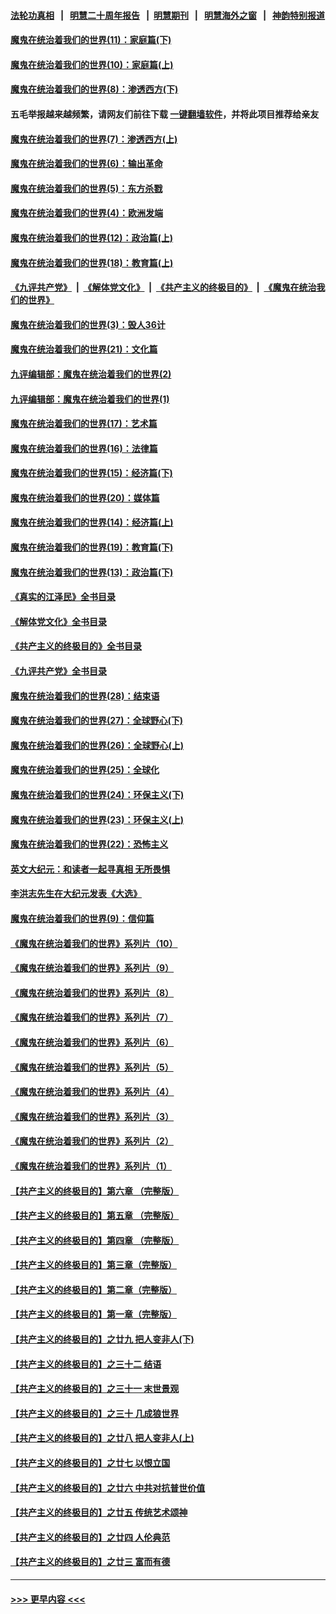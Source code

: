 #### [法轮功真相](https://github.com/gfw-breaker/truth/blob/master/README.md?t=0) &nbsp;&nbsp;|&nbsp;&nbsp; [明慧二十周年报告](https://github.com/gfw-breaker/mh-reports/blob/master/README.md?t=0) &nbsp;&nbsp;|&nbsp;&nbsp;[明慧期刊](https://github.com/gfw-breaker/mh-qikan) &nbsp;&nbsp;|&nbsp;&nbsp; [明慧海外之窗](https://github.com/gfw-breaker/mh-news/blob/master/README.md?t=0) &nbsp;&nbsp;|&nbsp;&nbsp; [神韵特别报道](https://github.com/gfw-breaker/mh-news/blob/master/shenyun.md?t=0)
#### [魔鬼在统治着我们的世界(11)：家庭篇(下)](../pages/nsc422/n10440961.md?t=11231701) 
#### [魔鬼在统治着我们的世界(10)：家庭篇(上)](../pages/nsc422/n10435448.md?t=11231701) 
#### [魔鬼在统治着我们的世界(8)：渗透西方(下)](../pages/nsc422/n10429603.md?t=11231701) 
#### 五毛举报越来越频繁，请网友们前往下载 [一键翻墙软件](https://github.com/gfw-breaker/ssr-accounts)，并将此项目推荐给亲友
#### [魔鬼在统治着我们的世界(7)：渗透西方(上)](../pages/nsc422/n10426013.md?t=11231701) 
#### [魔鬼在统治着我们的世界(6)：输出革命](../pages/nsc422/n10421536.md?t=11231701) 
#### [魔鬼在统治着我们的世界(5)：东方杀戮](../pages/nsc422/n10417707.md?t=11231701) 
#### [魔鬼在统治着我们的世界(4)：欧洲发端](../pages/nsc422/n10414890.md?t=11231701) 
#### [魔鬼在统治着我们的世界(12)：政治篇(上)](../pages/nsc422/n10444576.md?t=11231701) 
#### [魔鬼在统治着我们的世界(18)：教育篇(上)](../pages/nsc422/n10526970.md?t=11231701) 
#### [《九评共产党》](https://github.com/begood0513/9ping.md/blob/master/README.md) &nbsp;|&nbsp; [《解体党文化》](../../../../jtdwh.md/blob/master/README.md)  &nbsp;|&nbsp; [《共产主义的终极目的》](../../../../gczydzjmd.md/blob/master/README.md) &nbsp;|&nbsp; [《魔鬼在统治我们的世界》](../../../../mgztzwmdsj.md/blob/master/README.md) 
#### [魔鬼在统治着我们的世界(3)：毁人36计](../pages/nsc422/n10411583.md?t=11231701) 
#### [魔鬼在统治着我们的世界(21)：文化篇](../pages/nsc422/n10597706.md?t=11231701) 
#### [九评编辑部：魔鬼在统治着我们的世界(2)](../pages/nsc422/n10410036.md?t=11231701) 
#### [九评编辑部：魔鬼在统治着我们的世界(1)](../pages/nsc422/n10406825.md?t=11231701) 
#### [魔鬼在统治着我们的世界(17)：艺术篇](../pages/nsc422/n10499093.md?t=11231701) 
#### [魔鬼在统治着我们的世界(16)：法律篇](../pages/nsc422/n10485969.md?t=11231701) 
#### [魔鬼在统治着我们的世界(15)：经济篇(下)](../pages/nsc422/n10469975.md?t=11231701) 
#### [魔鬼在统治着我们的世界(20)：媒体篇](../pages/nsc422/n10586579.md?t=11231701) 
#### [魔鬼在统治着我们的世界(14)：经济篇(上)](../pages/nsc422/n10457370.md?t=11231701) 
#### [魔鬼在统治着我们的世界(19)：教育篇(下)](../pages/nsc422/n10564808.md?t=11231701) 
#### [魔鬼在统治着我们的世界(13)：政治篇(下)](../pages/nsc422/n10448270.md?t=11231701) 
#### [《真实的江泽民》全书目录](../pages/nsc422/n13721399.md?t=11231701) 
#### [《解体党文化》全书目录](../pages/nsc422/n13721157.md?t=11231701) 
#### [《共产主义的终极目的》全书目录](../pages/nsc422/n13721048.md?t=11231701) 
#### [《九评共产党》全书目录](../pages/nsc422/n13708085.md?t=11231701) 
#### [魔鬼在统治着我们的世界(28)：结束语](../pages/nsc422/n10936246.md?t=11231701) 
#### [魔鬼在统治着我们的世界(27)：全球野心(下)](../pages/nsc422/n10928319.md?t=11231701) 
#### [魔鬼在统治着我们的世界(26)：全球野心(上)](../pages/nsc422/n10900318.md?t=11231701) 
#### [魔鬼在统治着我们的世界(25)：全球化](../pages/nsc422/n10788205.md?t=11231701) 
#### [魔鬼在统治着我们的世界(24)：环保主义(下)](../pages/nsc422/n10695307.md?t=11231701) 
#### [魔鬼在统治着我们的世界(23)：环保主义(上)](../pages/nsc422/n10688613.md?t=11231701) 
#### [魔鬼在统治着我们的世界(22)：恐怖主义](../pages/nsc422/n10614727.md?t=11231701) 
#### [英文大纪元：和读者一起寻真相 无所畏惧](../pages/nsc422/n12542027.md?t=11231701) 
#### [李洪志先生在大纪元发表《大选》](../pages/nsc422/n12534746.md?t=11231701) 
#### [魔鬼在统治着我们的世界(9)：信仰篇](../pages/nsc422/n10432159.md?t=11231701) 
#### [《魔鬼在统治着我们的世界》系列片（10）](../pages/nsc422/n12292670.md?t=11231701) 
#### [《魔鬼在统治着我们的世界》系列片（9）](../pages/nsc422/n12290859.md?t=11231701) 
#### [《魔鬼在统治着我们的世界》系列片（8）](../pages/nsc422/n12287445.md?t=11231701) 
#### [《魔鬼在统治着我们的世界》系列片（7）](../pages/nsc422/n12283425.md?t=11231701) 
#### [《魔鬼在统治着我们的世界》系列片（6）](../pages/nsc422/n12282314.md?t=11231701) 
#### [《魔鬼在统治着我们的世界》系列片（5）](../pages/nsc422/n12281419.md?t=11231701) 
#### [《魔鬼在统治着我们的世界》系列片（4）](../pages/nsc422/n12274024.md?t=11231701) 
#### [《魔鬼在统治着我们的世界》系列片（3）](../pages/nsc422/n12271322.md?t=11231701) 
#### [《魔鬼在统治着我们的世界》系列片（2）](../pages/nsc422/n12269049.md?t=11231701) 
#### [《魔鬼在统治着我们的世界》系列片（1）](../pages/nsc422/n12267575.md?t=11231701) 
#### [【共产主义的终极目的】第六章 （完整版）](../pages/nsc422/n11428913.md?t=11231701) 
#### [【共产主义的终极目的】第五章 （完整版）](../pages/nsc422/n11428912.md?t=11231701) 
#### [【共产主义的终极目的】第四章 （完整版）](../pages/nsc422/n11428907.md?t=11231701) 
#### [【共产主义的终极目的】第三章（完整版）](../pages/nsc422/n11428848.md?t=11231701) 
#### [【共产主义的终极目的】第二章（完整版）](../pages/nsc422/n11428831.md?t=11231701) 
#### [【共产主义的终极目的】第一章（完整版）](../pages/nsc422/n11417651.md?t=11231701) 
#### [【共产主义的终极目的】之廿九 把人变非人(下)](../pages/nsc422/n11344140.md?t=11231701) 
#### [【共产主义的终极目的】之三十二 结语](../pages/nsc422/n11360535.md?t=11231701) 
#### [【共产主义的终极目的】之三十一 末世景观](../pages/nsc422/n11351129.md?t=11231701) 
#### [【共产主义的终极目的】之三十 几成狼世界](../pages/nsc422/n11348280.md?t=11231701) 
#### [【共产主义的终极目的】之廿八 把人变非人(上)](../pages/nsc422/n11340492.md?t=11231701) 
#### [【共产主义的终极目的】之廿七 以恨立国](../pages/nsc422/n11336944.md?t=11231701) 
#### [【共产主义的终极目的】之廿六 中共对抗普世价值](../pages/nsc422/n11324785.md?t=11231701) 
#### [【共产主义的终极目的】之廿五 传统艺术颂神](../pages/nsc422/n11296396.md?t=11231701) 
#### [【共产主义的终极目的】之廿四 人伦典范](../pages/nsc422/n11296397.md?t=11231701) 
#### [【共产主义的终极目的】之廿三 富而有德](../pages/nsc422/n11283598.md?t=11231701) 

----
#### [ >>> 更早内容 <<< ](../indexes/nsc422-earlier.md)
